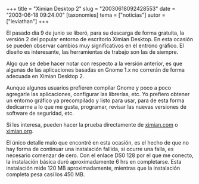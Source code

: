 +++
title = "Ximian Desktop 2"
slug = "20030618092428553"
date = "2003-06-18 09:24:00"
[taxonomies]
tema = ["noticias"]
autor = ["leviathan"]
+++

El pasado día 9 de junio se liberó, para su descarga de forma gratuita,
la versión 2 del popular entorno de escritorio Ximian Desktop. En esta
ocasión se pueden observar cambios muy significativos en el entrono
gráfico. El diseño es interesante, las herramientas de trabajo son las
de siempre.

<!-- more -->
Algo que se debe hacer notar con respecto a la versión anterior, es que
algunas de las aplicaciones basadas en Gnome 1.x no correrán de forma
adecuada en Ximian Desktop 2.

Aunque algunos usuarios prefieren compilar Gnome y poco a poco agregarle
las aplicaciones, configurar las librerías, etc. Yo prefiero obtener un
entorno gráfico ya precompilado y listo para usar, para de esta forma
dedicarme a lo que me gusta, programar, revisar las nuevas versiones de
software de seguridad, etc.

Si les interesa, pueden hacer la prueba directamente de
[ximian.com](http://www.ximian.com) o
[ximian.org](http://www.ximian.org).

El único detalle malo que encontré en esta ocasión, es el hecho de que
no hay forma de continuar una instalación fallida, si ocurre una falla,
es necesario comenzar de cero. Con el enlace DS0 128 por el que me
conecto, la instalación básica duró aproximadamente 6 hrs en
completarse. Esta instalación mide 120 MB aproximadamente, mientras que
la instalación completa pesa casi los 450 MB.

